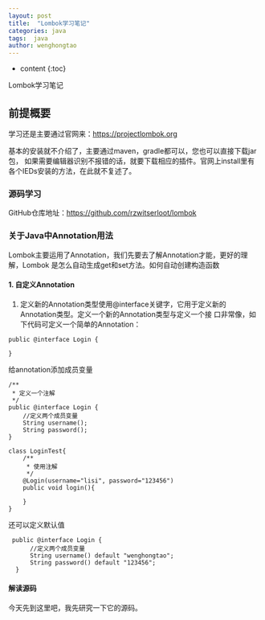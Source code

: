 ```yaml
---
layout: post
title:  "Lombok学习笔记"
categories: java
tags:  java 
author: wenghongtao
---
```


* content
{:toc}

Lombok学习笔记





## 前提概要
学习还是主要通过官网来：https://projectlombok.org

基本的安装就不介绍了，主要通过maven，gradle都可以，您也可以直接下载jar包，
如果需要编辑器识别不报错的话，就要下载相应的插件。官网上install里有
各个IEDs安装的方法，在此就不复述了。

### 源码学习
GitHub仓库地址：https://github.com/rzwitserloot/lombok

### 关于Java中Annotation用法

Lombok主要运用了Annotation，我们先要去了解Annotation才能，更好的理解，Lombok
是怎么自动生成get和set方法。如何自动创建构造函数

#### 1. 自定义Annotation
  1. 定义新的Annotation类型使用@interface关键字，它用于定义新的Annotation类型。定义一个新的Annotation类型与定义一个接
  口非常像，如下代码可定义一个简单的Annotation：
  ```
  public @interface Login {
      
  }
  ```
  
  给annotation添加成员变量
  
  ```
  /**
   * 定义一个注解
   */
  public @interface Login {
      //定义两个成员变量
      String username();
      String password();
  }
  
  class LoginTest{
      /**
       * 使用注解
       */
      @Login(username="lisi", password="123456")
      public void login(){
          
      }
  }
  ``` 

 还可以定义默认值
 
 ```
  public @interface Login {
       //定义两个成员变量
       String username() default "wenghongtao";
       String password() default "123456";
   }
 ```
 
 ####  解读源码
 今天先到这里吧，我先研究一下它的源码。














